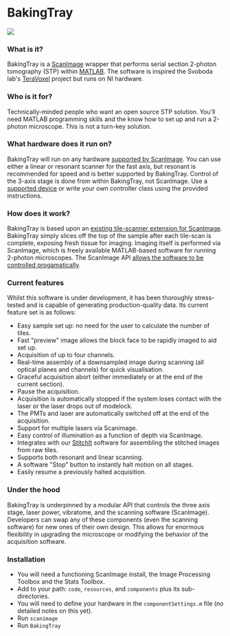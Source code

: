 # BakingTray #

<a href="https://raw.githubusercontent.com/wiki/BaselLaserMouse/BakingTray/images/example_acq.jpg">
<img src="https://raw.githubusercontent.com/wiki/BaselLaserMouse/BakingTray/images/example_acq_thumb.jpg">
</a>

### What is it?
BakingTray is a [ScanImage](https://vidriotechnologies.com/) wrapper that performs serial section 2-photon tomography (STP) within [MATLAB](http://www.mathworks.com/). 
The software is inspired the Svoboda lab's [TeraVoxel](https://github.com/TeravoxelTwoPhotonTomography) project but runs on NI hardware. 

### Who is it for?
Technically-minded people who want an open source STP solution. 
You'll need MATLAB programming skills and the know how to set up and run a 2-photon microscope. 
This is not a turn-key solution. 


### What hardware does it run on?
BakingTray will run on any hardware [supported by ScanImage](http://scanimage.vidriotechnologies.com/display/SI2017/Supported+Microscope+Hardware).
You can use either a linear or resonant scanner for the fast axis, but resonant is recommended for speed and is better supported by BakingTray.
Control of the 3-axis stage is done from within BakingTray, not ScanImage. 
Use a [supported device](https://github.com/BaselLaserMouse/BakingTray) or write your own controller class using the provided instructions. 


### How does it work?
BakingTray is based upon an [existing tile-scanner extension for ScanImage](https://github.com/BaselLaserMouse/ScanImageTileScan).
BakingTray simply slices off the top of the sample after each tile-scan is complete, exposing fresh tissue for imaging. 
Imaging itself is performed via ScanImage, which is freely available MATLAB-based software for running 2-photon microscopes. 
The ScanImage API [allows the software to be controlled progamatically](https://github.com/tenss/ScanImageAPI_Examples). 


### Current features
Whilst this software is under development, it has been thoroughly stress-tested and is capable of generating production-quality data.
Its current feature set is as follows:

* Easy sample set up: no need for the user to calculate the number of tiles.
* Fast "preview" image allows the block face to be rapidly imaged to aid set up.
* Acquisition of up to four channels.
* Real-time assembly of a downsampled image during scanning (all optical planes and channels) for quick visualisation.
* Graceful acquisition abort (either immediately or at the end of the current section).
* Pause the acquisition.
* Acquisition is automatically stopped if the system loses contact with the laser or the laser drops out of modelock. 
* The PMTs and laser are automatically switched off at the end of the acquisition.
* Support for multiple lasers via Scanimage.
* Easy control of illumination as a function of depth via ScanImage. 
* Integrates with our [StitchIt](https://github.com/BaselLaserMouse/StitchIt) software for assembling the stitched images from raw tiles. 
* Supports both resonant and linear scanning.
* A software "Stop" button to instantly halt motion on all stages.
* Easily resume a previously halted acquisition. 

### Under the hood
BakingTray is underpinned by a modular API that controls the three axis stage, laser power, vibratome, and the scanning software (ScanImage). 
Developers can swap any of these components (even the scanning software) for new ones of their own design. 
This allows for enormous flexibility in upgrading the microscope or modifying the behavior of the acquisition software. 


### Installation ###
- You will need a functioning ScanImage install, the Image Processing Toolbox and the Stats Toolbox.
- Add to your path: `code`, `resources`, and `components` plus its sub-directories. 
- You will need to define your hardware in the `componentSettings.m` file (no detailed notes on this yet). 
- Run `scanimage` 
- Run `BakingTray`
